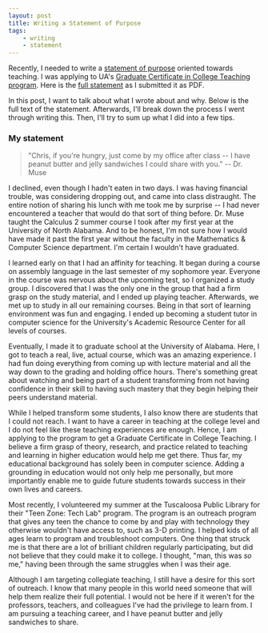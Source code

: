 ```yaml
---
layout: post
title: Writing a Statement of Purpose
tags:
    - writing
    - statement
---
```


Recently, I needed to write a [statement of purpose][wiki] oriented towards
teaching. I was applying to UA's [Graduate Certificate in College Teaching
program][cert]. Here is the [full statement][pdf] as I submitted it as PDF.

In this post, I want to talk about what I wrote about and why. Below is the
full text of the statement. Afterwards, I'll break down the process I went
through writing this. Then, I'll try to sum up what I did into a few tips.

[gist]: https://gist.github.com/cscorley/fafd8258f76496ec9246
[pdf]: /x/cscorley_teachingsop.pdf
[wiki]: https://en.wikipedia.org/wiki/Mission_statement 
[cert]: http://education.ua.edu/academics/elpts/hea/college-teaching-certificate/


### My statement

> "Chris, if you're hungry, just come by my office after class -- I have peanut
> butter and jelly sandwiches I could share with you." -- Dr. Muse

I declined, even though I hadn't eaten in two days. I was having financial
trouble, was considering dropping out, and came into class distraught. The
entire notion of sharing his lunch with me took me by surprise -- I had never
encountered a teacher that would do that sort of thing before. Dr. Muse taught
the Calculus 2 summer course I took after my first year at the University of
North Alabama. And to be honest, I'm not sure how I would have made it past the
first year without the faculty in the Mathematics & Computer Science
department. I'm certain I wouldn't have graduated.

I learned early on that I had an affinity for teaching. It began during
a course on assembly language in the last semester of my sophomore year.
Everyone in the course was nervous about the upcoming test, so I organized
a study group. I discovered that I was the only one in the group that had
a firm grasp on the study material, and I ended up playing teacher. Afterwards,
we met up to study in all our remaining courses. Being in that sort of learning
environment was fun and engaging. I ended up becoming a student tutor in
computer science for the University's Academic Resource Center for all levels
of courses.

Eventually, I made it to graduate school at the University of Alabama. Here, I
got to teach a real, live, actual course, which was an amazing experience. I
had fun doing everything from coming up with lecture material and all the way
down to the grading and holding office hours. There's something great about
watching and being part of a student transforming from not having confidence in
their skill to having such mastery that they begin helping their peers
understand material.

While I helped transform some students, I also know there are students that I
could not reach. I want to have a career in teaching at the college level and I
do not feel like these teaching experiences are enough. Hence, I am applying to
the program to get a Graduate Certificate in College Teaching. I believe a firm
grasp of theory, research, and practice related to teaching and learning in
higher education would help me get there. Thus far, my educational background
has solely been in computer science. Adding a grounding in education would not
only help me personally, but more importantly enable me to guide future
students towards success in their own lives and careers.

Most recently, I volunteered my summer at the Tuscaloosa Public Library for
their "Teen Zone: Tech Lab" program. The program is an outreach program that
gives any teen the chance to come by and play with technology they otherwise
wouldn't have access to, such as 3-D printing. I helped kids of all ages learn
to program and troubleshoot computers. One thing that struck me is that there
are a lot of brilliant children regularly participating, but did not believe
that they could make it to college. I thought, "man, this was *so* me," having
been through the same struggles when I was their age.

Although I am targeting collegiate teaching, I still have a desire for this
sort of outreach. I know that many people in this world need someone that will
help them realize their full potential. I would not be here if it weren't for
the professors, teachers, and colleagues I've had the privilege to learn from.
I am pursuing a teaching career, and I have peanut butter and jelly sandwiches
to share.
